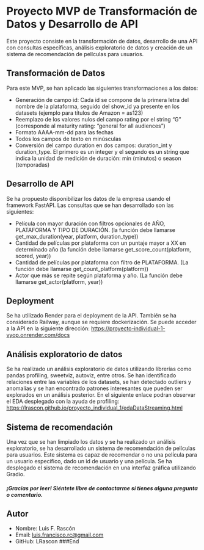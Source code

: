 
# Proyecto MVP de Transformación de Datos y Desarrollo de API

Este proyecto consiste en la transformación de datos, desarrollo de una API con consultas específicas, análisis exploratorio de datos y creación de un sistema de recomendación de películas para usuarios.

## Transformación de Datos

Para este MVP, se han aplicado las siguientes transformaciones a los datos:

- Generación de campo id: Cada id se compone de la primera letra del nombre de la plataforma, seguido del show_id ya presente en los datasets (ejemplo para títulos de Amazon = as123)
- Reemplazo de los valores nulos del campo rating por el string “G” (corresponde al maturity rating: “general for all audiences”)
- Formato AAAA-mm-dd para las fechas
- Todos los campos de texto en minúsculas
- Conversión del campo duration en dos campos: duration_int y duration_type. El primero es un integer y el segundo es un string que indica la unidad de medición de duración: min (minutos) o season (temporadas)

## Desarrollo de API

Se ha propuesto disponibilizar los datos de la empresa usando el framework FastAPI. Las consultas que se han desarrollado son las siguientes:

- Película con mayor duración con filtros opcionales de AÑO, PLATAFORMA Y TIPO DE DURACIÓN. (la función debe llamarse get_max_duration(year, platform, duration_type))
- Cantidad de películas por plataforma con un puntaje mayor a XX en determinado año (la función debe llamarse get_score_count(platform, scored, year))
- Cantidad de películas por plataforma con filtro de PLATAFORMA. (La función debe llamarse get_count_platform(platform))
- Actor que más se repite según plataforma y año. (La función debe llamarse get_actor(platform, year))

## Deployment

Se ha utilizado Render para el deployment de la API. También se ha considerado Railway, aunque se requiere dockerización.
Se puede acceder a la API en la siguiente dirección: https://proyecto-individual-1-vyop.onrender.com/docs

## Análisis exploratorio de datos

Se ha realizado un análisis exploratorio de datos utilizando librerías como pandas profiling, sweetviz, autoviz, entre otros. Se han identificado relaciones entre las variables de los datasets, se han detectado outliers y anomalías y se han encontrado patrones interesantes que pueden ser explorados en un análisis posterior. 
En el siguiente enlace podran observar el EDA desplegado con la ayuda de profiling: https://lrascon.github.io/proyecto_individual_1/edaDataStreaming.html

## Sistema de recomendación

Una vez que se han limpiado los datos y se ha realizado un análisis exploratorio, se ha desarrollado un sistema de recomendación de películas para usuarios. Este sistema es capaz de recomendar o no una película para un usuario específico, dado un id de usuario y una película. Se ha desplegado el sistema de recomendación en una interfaz gráfica utilizando Gradio.

##### ¡Gracias por leer! Siéntete libre de contactarme si tienes alguna pregunta o comentario.

## Autor

- Nombre: Luis F. Rascón
- Email: luis.francisco.rc@gmail.com
- GitHub: LRascon
###End

